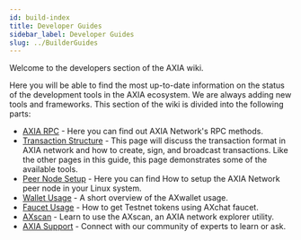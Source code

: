 ```yaml
---
id: build-index
title: Developer Guides
sidebar_label: Developer Guides
slug: ../BuilderGuides
---
```


Welcome to the developers section of the AXIA wiki.

Here you will be able to find the most up-to-date information on the status of the development tools in the AXIA ecosystem. We are always adding new tools and frameworks.
This section of the wiki is divided into the following parts:



- [AXIA RPC](AXIANetworkRPC) -  Here you can find out AXIA Network's RPC methods.
- [Transaction Structure](TransactionStructure) - This page will discuss the transaction format in AXIA network and how to create, sign, and broadcast transactions. Like the other pages in this guide, this page demonstrates some of the available tools.
- [Peer Node Setup](PeerNodeSetup) - Here you can find How to setup the AXIA Network peer node in your Linux system.
- [Wallet Usage](AXwallet) -  A short overview of the AXwallet usage.
- [Faucet Usage](Faucet) - How to get Testnet tokens using AXchat faucet.
- [AXscan](AXscan) - Learn to use the AXscan, an AXIA network explorer utility.
- [AXIA Support](https://discord.gg/ebjsN9ByMb) - Connect with our community of experts to learn or ask.

